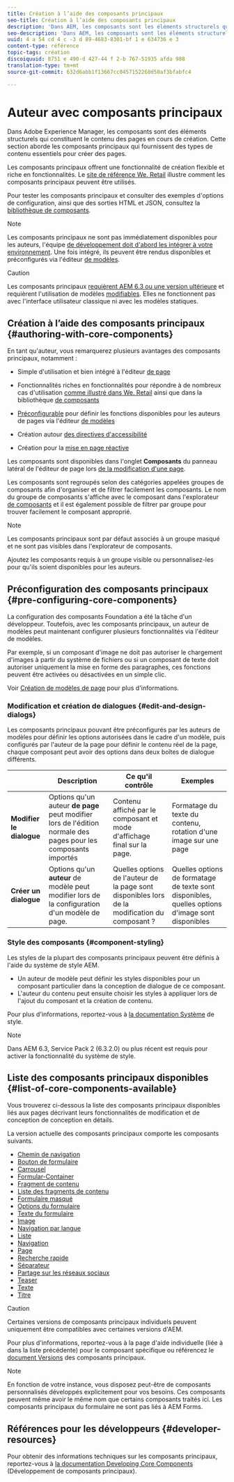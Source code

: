 ```yaml
---
title: Création à l’aide des composants principaux
seo-title: Création à l’aide des composants principaux
description: 'Dans AEM, les composants sont les éléments structurels qui représentent le contenu des pages créées : les composants principaux offrent une fonctionnalité de création flexible et riche en fonctionnalités.'
seo-description: 'Dans AEM, les composants sont les éléments structurels qui représentent le contenu des pages créées : les composants principaux offrent une fonctionnalité de création flexible et riche en fonctionnalités.'
uuid: 4 a 54 cd 4 c -3 d 89-4683-8301-bf 1 e 634736 e 3
content-type: référence
topic-tags: création
discoiquuid: 8751 e 490-d 427-44 f 2-b 767-51935 afda 988
translation-type: tm+mt
source-git-commit: 632d6abb1f13667cc0457152268d50af3bfabfc4

---
```



# Auteur avec composants principaux

Dans Adobe Experience Manager, les composants sont des éléments structurels qui constituent le contenu des pages en cours de création. Cette section aborde les composants principaux qui fournissent des types de contenu essentiels pour créer des pages.

Les composants principaux offrent une fonctionnalité de création flexible et riche en fonctionnalités. Le [site de référence We. Retail](https://helpx.adobe.com/experience-manager/6-5/sites/developing/using/we-retail.html) illustre comment les composants principaux peuvent être utilisés.

Pour tester les composants principaux et consulter des exemples d&#39;options de configuration, ainsi que des sorties HTML et JSON, consultez la [bibliothèque de composants](http://opensource.adobe.com/aem-core-wcm-components/library/content-fragment.html).

>[!NOTE]
>
>Les composants principaux ne sont pas immédiatement disponibles pour les auteurs, l&#39;équipe [de développement doit d&#39;abord les intégrer à votre environnement](using.md). Une fois intégré, ils peuvent être rendus disponibles et préconfigurés via l&#39;éditeur [de modèles](https://helpx.adobe.com/experience-manager/6-5/sites/authoring/using/templates.html).

>[!CAUTION]
>
>Les composants principaux [requièrent AEM 6.3 ou une version ultérieure](versions.md) et requièrent l&#39;utilisation de modèles [modifiables](https://helpx.adobe.com/experience-manager/6-5/sites/authoring/using/templates.html). Elles ne fonctionnent pas avec l&#39;interface utilisateur classique ni avec les modèles statiques.

## Création à l’aide des composants principaux {#authoring-with-core-components}

En tant qu&#39;auteur, vous remarquerez plusieurs avantages des composants principaux, notamment :

* Simple d&#39;utilisation et bien intégré à l&#39;éditeur [de page](https://helpx.adobe.com/experience-manager/6-5/sites/authoring/using/editing-content.html)

* Fonctionnalités riches en fonctionnalités pour répondre à de nombreux cas d&#39;utilisation [comme illustré dans We. Retail](https://helpx.adobe.com/experience-manager/6-5/sites/developing/using/we-retail.html) ainsi que dans la bibliothèque [de composants](http://opensource.adobe.com/aem-core-wcm-components/library/content-fragment.html)

* [Préconfigurable](#pre-configuring-core-components) pour définir les fonctions disponibles pour les auteurs de pages via l&#39;éditeur [de modèles](https://helpx.adobe.com/experience-manager/6-5/sites/authoring/using/templates.html)

* Création autour [des directives d&#39;accessibilité](https://helpx.adobe.com/experience-manager/6-5/managing/using/web-accessibility.html)

* Création pour la [mise en page réactive](https://helpx.adobe.com/experience-manager/6-5/sites/authoring/using/responsive-layout.html)

Les composants sont disponibles dans l&#39;onglet **Composants** du panneau latéral de l&#39;éditeur de page lors [de la modification d&#39;une page](https://helpx.adobe.com/experience-manager/6-5/sites/authoring/using/editing-content.html).

Les composants sont regroupés selon des catégories appelées groupes de composants afin d&#39;organiser et de filtrer facilement les composants. Le nom du groupe de composants s&#39;affiche avec le composant dans l&#39;explorateur [de composants](https://helpx.adobe.com/experience-manager/6-5/sites/authoring/using/editing-content.html) et il est également possible de filtrer par groupe pour trouver facilement le composant approprié.

>[!NOTE]
>
>Les composants principaux sont par défaut associés à un groupe masqué et ne sont pas visibles dans l&#39;explorateur de composants.
>
>Ajoutez les composants requis à un groupe visible ou personnalisez-les pour qu&#39;ils soient disponibles pour les auteurs.

## Préconfiguration des composants principaux {#pre-configuring-core-components}

La configuration des composants Foundation a été la tâche d&#39;un développeur. Toutefois, avec les composants principaux, un auteur de modèles peut maintenant configurer plusieurs fonctionnalités via l&#39;éditeur de modèles.

Par exemple, si un composant d&#39;image ne doit pas autoriser le chargement d&#39;images à partir du système de fichiers ou si un composant de texte doit autoriser uniquement la mise en forme des paragraphes, ces fonctions peuvent être activées ou désactivées en un simple clic.

Voir [Création de modèles de page](https://helpx.adobe.com/experience-manager/6-5/sites/authoring/using/templates.html) pour plus d&#39;informations.

### Modification et création de dialogues {#edit-and-design-dialogs}

Les composants principaux pouvant être préconfigurés par les auteurs de modèles pour définir les options autorisées dans le cadre d&#39;un modèle, puis configurés par l&#39;auteur de la page pour définir le contenu réel de la page, chaque composant peut avoir des options dans deux boîtes de dialogue différents.

|  | Description | Ce qu&#39;il contrôle | Exemples |
|--- |--- |--- |--- |
| **Modifier le dialogue** | Options qu&#39;un auteur **de page** peut modifier lors de l&#39;édition normale des pages pour les composants importés | Contenu affiché par le composant et mode d&#39;affichage final sur la page. | Formatage du texte du contenu, rotation d&#39;une image sur une page |
| **Créer un dialogue** | Options qu&#39;un **auteur** de modèle peut modifier lors de la configuration d&#39;un modèle de page. | Quelles options de l&#39;auteur de la page sont disponibles lors de la modification du composant ? | Quelles options de formatage de texte sont disponibles, quelles options d&#39;image sont disponibles |

### Style des composants {#component-styling}

Les styles de la plupart des composants principaux peuvent être définis à l&#39;aide du système de style AEM.

* Un auteur de modèle peut définir les styles disponibles pour un composant particulier dans la conception de dialogue de ce composant.
* L&#39;auteur du contenu peut ensuite choisir les styles à appliquer lors de l&#39;ajout du composant et la création de contenu.

Pour plus d&#39;informations, reportez-vous à [la documentation Système](https://helpx.adobe.com/experience-manager/6-5/sites/authoring/using/style-system.html) de style.

>[!NOTE]
>
>Dans AEM 6.3, Service Pack 2 (6.3.2.0) ou plus récent est requis pour activer la fonctionnalité du système de style.

## Liste des composants principaux disponibles {#list-of-core-components-available}

Vous trouverez ci-dessous la liste des composants principaux disponibles liés aux pages décrivant leurs fonctionnalités de modification et de conception de conception en détails.

La version actuelle des composants principaux comporte les composants suivants.

* [Chemin de navigation](breadcrumb.md)
* [Bouton de formulaire](form-button.md)
* [Carrousel](carousel.md)
* [Formular-Container](form-container.md)
* [Fragment de contenu](content-fragment-component.md)
* [Liste des fragments de contenu](content-fragment-list.md)
* [Formulaire masqué](form-hidden.md)
* [Options du formulaire](form-options.md)
* [Texte du formulaire](form-text.md)
* [Image](image.md)
* [Navigation par langue](language-navigation.md)
* [Liste](list.md)
* [Navigation](navigation.md)
* [Page](page.md)
* [Recherche rapide](quick-search.md)
* [Séparateur](separator.md)
* [Partage sur les réseaux sociaux](sharing.md)
* [Teaser](teaser.md)
* [Texte](text.md)
* [Titre](title.md)

>[!CAUTION]
>
>Certaines versions de composants principaux individuels peuvent uniquement être compatibles avec certaines versions d&#39;AEM.
>
>Pour plus d&#39;informations, reportez-vous à la page d&#39;aide individuelle (liée à dans la liste précédente) pour le composant spécifique ou référencez le [document Versions](versions.md) des composants principaux.

>[!NOTE]
>
>En fonction de votre instance, vous disposez peut-être de composants personnalisés développés explicitement pour vos besoins. Ces composants peuvent même avoir le même nom que certains composants traités ici.
>Les composants principaux du formulaire ne sont pas liés à AEM Forms.

## Références pour les développeurs {#developer-resources}

Pour obtenir des informations techniques sur les composants principaux, reportez-vous à [la documentation Developing Core Components](developing.md) (Développement de composants principaux).
